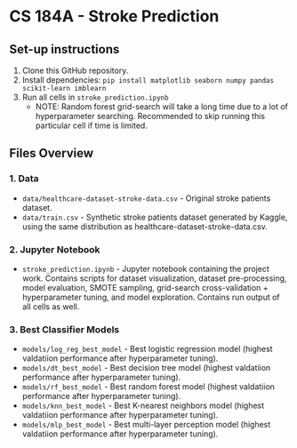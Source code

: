 # CS 184A - Stroke Prediction

## Set-up instructions
1. Clone this GitHub repository.
2. Install dependencies: `pip install matplotlib seaborn numpy pandas scikit-learn imblearn`
3. Run all cells in `stroke_prediction.ipynb`
   - NOTE: Random forest grid-search will take a long time due to a lot of hyperparameter searching. Recommended to skip running this particular cell if time is limited.


## Files Overview
### 1. Data
 - `data/healthcare-dataset-stroke-data.csv` - Original stroke patients dataset.
 - `data/train.csv` - Synthetic stroke patients dataset generated by Kaggle, using the same distribution as healthcare-dataset-stroke-data.csv.

### 2. Jupyter Notebook
 - `stroke_prediction.ipynb` - Jupyter notebook containing the project work. Contains scripts for dataset visualization, dataset pre-processing, model evaluation, SMOTE sampling, grid-search cross-validation + hyperparameter tuning, and model exploration. Contains run output of all cells as well.

### 3. Best Classifier Models
- `models/log_reg_best_model` - Best logistic regression model (highest valdatiion performance after hyperparameter tuning).
- `models/dt_best_model` - Best decision tree model (highest valdatiion performance after hyperparameter tuning).
- `models/rf_best_model` - Best random forest model (highest valdatiion performance after hyperparameter tuning).
- `models/knn_best_model` - Best K-nearest neighbors model (highest valdatiion performance after hyperparameter tuning).
- `models/mlp_best_model` - Best multi-layer perception model (highest valdatiion performance after hyperparameter tuning).